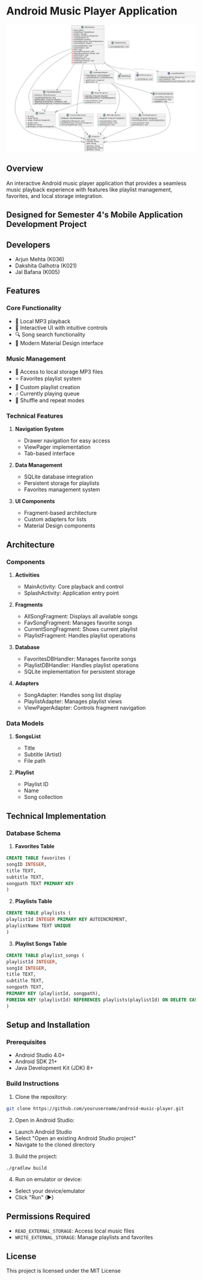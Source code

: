 # Android Music Player Application

<p align="center">
  <img src="docs/images/music_player_uml.png" alt="Music Player UML Diagram" width="800"/>
</p>

## Overview
An interactive Android music player application that provides a seamless music playback experience with features like playlist management, favorites, and local storage integration.

## Designed for Semester 4's Mobile Application Development Project 
 
## Developers
- Arjun Mehta (K036)
- Dakshita Galhotra (K021)
- Jal Bafana (K005)

## Features

### Core Functionality
- 🎵 Local MP3 playback
- 📱 Interactive UI with intuitive controls
- 🔍 Song search functionality
- 🎨 Modern Material Design interface

### Music Management
- 📂 Access to local storage MP3 files
- ⭐ Favorites playlist system
- 📝 Custom playlist creation
- 🎶 Currently playing queue
- 🔄 Shuffle and repeat modes

### Technical Features
1. **Navigation System**
   - Drawer navigation for easy access
   - ViewPager implementation
   - Tab-based interface

2. **Data Management**
   - SQLite database integration
   - Persistent storage for playlists
   - Favorites management system

3. **UI Components**
   - Fragment-based architecture
   - Custom adapters for lists
   - Material Design components

## Architecture

### Components
1. **Activities**
   - MainActivity: Core playback and control
   - SplashActivity: Application entry point

2. **Fragments**
   - AllSongFragment: Displays all available songs
   - FavSongFragment: Manages favorite songs
   - CurrentSongFragment: Shows current playlist
   - PlaylistFragment: Handles playlist operations

3. **Database**
   - FavoritesDBHandler: Manages favorite songs
   - PlaylistDBHandler: Handles playlist operations
   - SQLite implementation for persistent storage

4. **Adapters**
   - SongAdapter: Handles song list display
   - PlaylistAdapter: Manages playlist views
   - ViewPagerAdapter: Controls fragment navigation

### Data Models
1. **SongsList**
   - Title
   - Subtitle (Artist)
   - File path

2. **Playlist**
   - Playlist ID
   - Name
   - Song collection

## Technical Implementation

### Database Schema
1. **Favorites Table**
```sql
CREATE TABLE favorites (
songID INTEGER,
title TEXT,
subtitle TEXT,
songpath TEXT PRIMARY KEY
)
```

2. **Playlists Table**

```sql
CREATE TABLE playlists (
playlistId INTEGER PRIMARY KEY AUTOINCREMENT,
playlistName TEXT UNIQUE
)
```


3. **Playlist Songs Table**
```sql
CREATE TABLE playlist_songs (
playlistId INTEGER,
songId INTEGER,
title TEXT,
subtitle TEXT,
songpath TEXT,
PRIMARY KEY (playlistId, songpath),
FOREIGN KEY (playlistId) REFERENCES playlists(playlistId) ON DELETE CASCADE
)
```


## Setup and Installation

### Prerequisites

- Android Studio 4.0+
- Android SDK 21+
- Java Development Kit (JDK) 8+

### Build Instructions

1. Clone the repository:
```bash
git clone https://github.com/yourusername/android-music-player.git
```

2. Open in Android Studio:
- Launch Android Studio
- Select "Open an existing Android Studio project"
- Navigate to the cloned directory

3. Build the project:
```bash
./gradlew build
```

4. Run on emulator or device:
- Select your device/emulator
- Click "Run" (▶️)

## Permissions Required
- `READ_EXTERNAL_STORAGE`: Access local music files
- `WRITE_EXTERNAL_STORAGE`: Manage playlists and favorites


## License
This project is licensed under the MIT License
